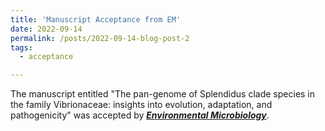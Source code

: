 ```yaml
---
title: 'Manuscript Acceptance from EM'
date: 2022-09-14
permalink: /posts/2022-09-14-blog-post-2
tags:
  - acceptance

---
```


The manuscript entitled "The pan-genome of Splendidus clade species in the family Vibrionaceae: insights into evolution, adaptation, and pathogenicity" was accepted by [***Environmental Microbiology***](https://sfamjournals.onlinelibrary.wiley.com/journal/14622920).
